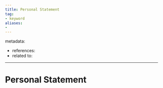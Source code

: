 ```yaml
---
title: Personal Statement
tag:
- keyword
aliases:
- 
---
```


metadata:
- references:
- related to:

---

# Personal Statement